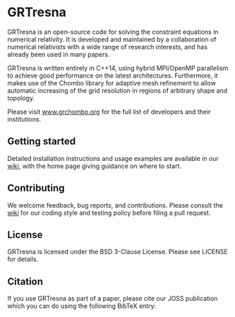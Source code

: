 # GRTresna

GRTresna is an open-source code for solving the constraint equations in numerical relativity.
It is developed and maintained by a collaboration of numerical relativists with a
wide range of research interests, and has already been used in many papers.

GRTresna is written entirely in C++14, using hybrid MPI/OpenMP parallelism to achieve good performance on the latest architectures.
Furthermore, it makes use of the Chombo library for adaptive mesh refinement
to allow automatic increasing of the grid resolution in regions
of arbitrary shape and topology.

Please visit www.grchombo.org for the full list of developers and their
institutions.

## Getting started
Detailed installation instructions and usage examples are available in
our [wiki](https://github.com/GRTLCollaboration/GRTresna/wiki), with the home page giving guidance on where to start.

## Contributing
We welcome feedback, bug reports, and contributions. Please consult the [wiki](https://github.com/GRTLCollaboration/GRTresna/wiki)
for our coding style and testing policy before filing a pull request.

## License
GRTresna is licensed under the BSD 3-Clause License. Please see LICENSE for details.

## Citation
If you use GRTresna as part of a paper, please cite our JOSS publication which
you can do using the following BibTeX entry:
